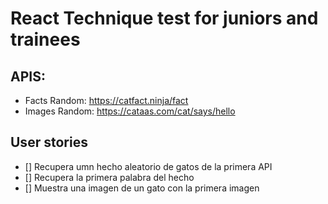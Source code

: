 # React Technique test for juniors and trainees

## APIS:
- Facts Random: https://catfact.ninja/fact
- Images Random: https://cataas.com/cat/says/hello

## User stories

- [] Recupera umn hecho aleatorio de gatos de la primera API
- [] Recupera la primera palabra del hecho
- [] Muestra una imagen de un gato con la primera imagen
